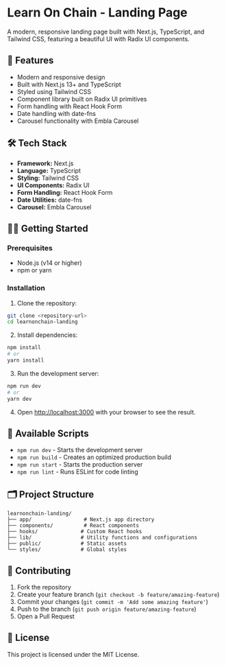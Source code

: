 # Learn On Chain - Landing Page

A modern, responsive landing page built with Next.js, TypeScript, and Tailwind CSS, featuring a beautiful UI with Radix UI components.

## 🚀 Features

- Modern and responsive design
- Built with Next.js 13+ and TypeScript
- Styled using Tailwind CSS
- Component library built on Radix UI primitives
- Form handling with React Hook Form
- Date handling with date-fns
- Carousel functionality with Embla Carousel

## 🛠️ Tech Stack

- **Framework:** Next.js
- **Language:** TypeScript
- **Styling:** Tailwind CSS
- **UI Components:** Radix UI
- **Form Handling:** React Hook Form
- **Date Utilities:** date-fns
- **Carousel:** Embla Carousel

## 🏃‍♂️ Getting Started

### Prerequisites

- Node.js (v14 or higher)
- npm or yarn

### Installation

1. Clone the repository:
```bash
git clone <repository-url>
cd learnonchain-landing
```

2. Install dependencies:
```bash
npm install
# or
yarn install
```

3. Run the development server:
```bash
npm run dev
# or
yarn dev
```

4. Open [http://localhost:3000](http://localhost:3000) with your browser to see the result.

## 📝 Available Scripts

- `npm run dev` - Starts the development server
- `npm run build` - Creates an optimized production build
- `npm run start` - Starts the production server
- `npm run lint` - Runs ESLint for code linting

## 🗂️ Project Structure

```
learnonchain-landing/
├── app/                 # Next.js app directory
├── components/          # React components
├── hooks/              # Custom React hooks
├── lib/                # Utility functions and configurations
├── public/             # Static assets
└── styles/             # Global styles
```

## 🤝 Contributing

1. Fork the repository
2. Create your feature branch (`git checkout -b feature/amazing-feature`)
3. Commit your changes (`git commit -m 'Add some amazing feature'`)
4. Push to the branch (`git push origin feature/amazing-feature`)
5. Open a Pull Request

## 📄 License

This project is licensed under the MIT License.
